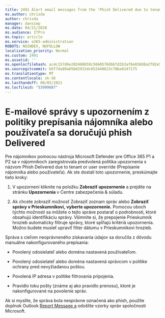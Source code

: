 ```yaml
---
title: 2491 Alert email messages from the 'Phish Delivered due to tenant or user override' policy
ms.author: chrisda
author: chrisda
manager: dansimp
ms.date: 04/21/2020
ms.audience: ITPro
ms.topic: article
ms.service: o365-administration
ROBOTS: NOINDEX, NOFOLLOW
localization_priority: Normal
ms.custom: 2491
ms.assetid: ''
ms.openlocfilehash: ac4c157d6e202488659c56605768bbfd2b3af8e658d0a2f82e529fdac6763fa9
ms.sourcegitcommit: b5f7da89a650d2915dc652449623c78be6247175
ms.translationtype: MT
ms.contentlocale: sk-SK
ms.lasthandoff: 08/05/2021
ms.locfileid: "53999687"
---
```

# <a name="alert-email-messages-from-the-phish-delivered-due-to-tenant-or-user-override-policy"></a>E-mailové správy s upozornením z politiky prepísania nájomníka alebo používateľa sa doručujú phish Delivered

Pre nájomníkov pomocou nástroja Microsoft Defender pre Office 365 P1 a P2 sa v nájomníkoch zaregistrovala predvolená politika upozornenia s názvom Phish Delivered due to tenant or user override (Prepísanie nájomníka alebo používateľa). Ak ste dostali toto upozornenie, preskúmajte tieto kroky:

1. V upozornení kliknite na položku **Zobraziť upozornenie** a prejdite na stránku **Upozornenia** v Centre zabezpečenia & súladu.

2. Ak chcete zobraziť možnosť Zobraziť zoznam správ alebo **Zobraziť správy v Prieskumníkovi,** **vyberte upozornenie.** Pomocou oboch týchto možností sa môžete o tejto správe postarať o podrobnosti, ktoré obsahujú identifikáciu správy. Všimnite si, že prepojenie Prieskumník hrozieb automaticky filtruje správy, ktoré spĺňajú kritériá upozornenia. Možno budete musieť upraviť filter dátumu v Prieskumníkovi hrozieb.

Správa s cieľom neoprávneného získavania údajov sa doručila z dôvodu manuálne nakonfigurovaného prepísania:

- Povolený odosielateľ alebo doména nastavená používateľom.

- Povolený odosielateľ alebo doména nastavená správcom v politike ochrany pred nevyžiadanou poštou.

- Povolená IP adresa v politike filtrovania pripojenia.

- Pravidlo toku pošty (známe aj ako pravidlo prenosu), ktoré je nakonfigurované na povolenie správ.

Ak si myslíte, že správa bola nesprávne označená ako phish, použite doplnok Outlook [Report Message a](https://support.office.com/article/b5caa9f1-cdf3-4443-af8c-ff724ea719d2) odošlite vzorky správ spoločnosti Microsoft.
